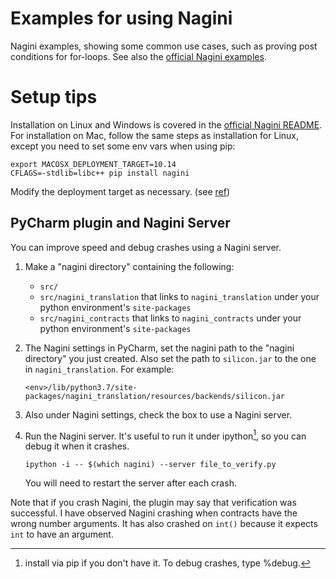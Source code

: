 # Examples for using Nagini

Nagini examples, showing some common use cases, such as proving post conditions for for-loops.
See also the [official Nagini examples](http://viper.ethz.ch/nagini-examples).


# Setup tips

Installation on Linux and Windows is covered in the [official Nagini README](https://github.com/marcoeilers/nagini).
For installation on Mac, follow the same steps as installation for Linux, except
you need to set some env vars when using pip:
~~~
export MACOSX_DEPLOYMENT_TARGET=10.14
CFLAGS=-stdlib=libc++ pip install nagini
~~~
Modify the deployment target as necessary.
(see [ref](https://stackoverflow.com/questions/53033202/cvxpy-stlibc-installation-error-on-macos-mojave))


## PyCharm plugin and Nagini Server

You can improve speed and debug crashes using a Nagini server.

1. Make a "nagini directory" containing the following:
   - `src/`
   - `src/nagini_translation` that links to `nagini_translation` under your python environment's `site-packages`
   - `src/nagini_contracts` that links to `nagini_contracts` under your python environment's `site-packages`

2. The Nagini settings in PyCharm, set the nagini path to the "nagini directory" you just created.
   Also set the path to `silicon.jar` to the one in `nagini_translation`. For example:
   ~~~
   <env>/lib/python3.7/site-packages/nagini_translation/resources/backends/silicon.jar
   ~~~
   
3. Also under Nagini settings, check the box to use a Nagini server.
    
4. Run the Nagini server. It's useful to run it under ipython[^1], so you can debug it
   when it crashes. 
   ~~~
   ipython -i -- $(which nagini) --server file_to_verify.py
   ~~~
   You will need to restart the server after each crash.
   
[^1]: install via pip if you don't have it. To debug crashes, type %debug.
   
Note that if you crash Nagini, the plugin may say that verification was successful. I have
observed Nagini crashing when contracts have the wrong number arguments. It has also crashed on `int()` because
it expects `int` to have an argument.
